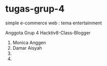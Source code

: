 # tugas-grup-4
simple e-commerce web : tema entertainment

Anggota Grup 4 Hacktiv8-Class-Blogger

1. Monica Anggen
2. Damar Aisyah
3.
4.
